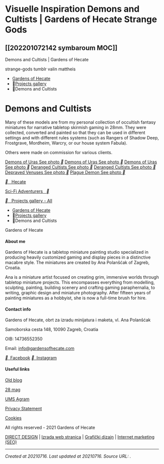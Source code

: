 # Visuelle Inspiration Demons and Cultists | Gardens of Hecate Strange Gods
 [[202201072142 symbaroum MOC]] 
---



Demons and Cultists | Gardens of Hecate

strange-gods tumblr valin mattheis

*   [Gardens of Hecate](https://gardensofhecate.com/)
*   [Projects gallery](https://gardensofhecate.com/projects-gallery/)
*   Demons and Cultists

# Demons and Cultists

Many of these models are from my personal collection of occultish fantasy miniatures for narrative tabletop skirmish gaming in 28mm. They were collected, converted and painted so that they can be used in different settings and with different rules systems (such as Rangers of Shadow Deep, Frostgrave, Mordheim, Warcry, or our house system Fabula).

Others were made on commission for various clients.

[Demons of Uras See photo __](https://gardensofhecate.com/images/uploads/103/aos28_28magchallenge_uras_03.jpg)
[Demons of Uras See photo __](https://gardensofhecate.com/images/uploads/103/aos28_28magchallenge_uras_02.jpg)
[Demons of Uras See photo __](https://gardensofhecate.com/images/uploads/103/aos28_28magchallenge_uras_04.jpg)
[Deranged Cultists See photo __](https://gardensofhecate.com/images/uploads/103/cultists_01.jpg)
[Deranged Cultists See photo __](https://gardensofhecate.com/images/uploads/103/cultists_02.jpg)
[Depraved Venuses See photo __](https://gardensofhecate.com/images/uploads/103/depraved_venuses_01.jpg)
[Plague Demon See photo __](https://gardensofhecate.com/images/uploads/103/gardensofhecate_littleuncleanone.jpg)

[__   Hecate](https://gardensofhecate.com/projects-gallery/miniature/hecate)

[Sci-Fi Adventurers   __](https://gardensofhecate.com/projects-gallery/miniature/sci-fi-adventurers)

[__   Projects gallery - All](https://gardensofhecate.com/projects-gallery/)

*   [Gardens of Hecate](https://gardensofhecate.com/)
*   [Projects gallery](https://gardensofhecate.com/projects-gallery/)
*   Demons and Cultists

Gardens of Hecate

#### About me

Gardens of Hecate is a tabletop miniature painting studio specialized in producing heavily customized gaming and display pieces in a distinctive macabre style. The miniatures are created by Ana Polanšćak of Zagreb, Croatia.

Ana is a miniature artist focused on creating grim, immersive worlds through tabletop miniature projects. This encompasses everything from modelling, sculpting, painting, building scenery and crafting gaming paraphernalia, to writing, graphic design and miniature photography. After fifteen years of painting miniatures as a hobbyist, she is now a full-time brush for hire.

#### Contact info

Gardens of Hecate, obrt za izradu minijatura i maketa, vl. Ana Polanšćak

Samoborska cesta 148, 10090 Zagreb, Croatia

OIB: 14736552350

Email: [info@gardensofhecate.com](https://gardensofhecate.com/projects-gallery/miniature/demons-and-cultistsmailto:info@gardensofhecate.com)

[__  Facebook](https://www.facebook.com/GardensOfHecate) [__  Instagram](https://www.instagram.com/gardensofhecate/)

#### Useful links

[Old blog](https://gardensofhecate.blogspot.com/)

[28 mag](https://28-mag.com/)

[UMS Agram](http://www.ums-agram.hr/eng)

[Privacy Statement](https://gardensofhecate.com/terms/management/privacy-statement)

[Cookies](https://gardensofhecate.com/terms/management/cookies)

All rights reserved - 2021 Gardens of Hecate

[DIRECT DESIGN](https://directdesign.hr/) | [Izrada web stranica](https://directdesign.hr/izrada-web-stranica/) | [Grafički dizajn](https://directdesign.hr/graficki-dizajn/) | [Internet marketing (SEO)](https://directdesign.hr/internet-marketing/)

---

_Created at 20210716._
_Last updated at 20210716._
_Source URL: [](https://gardensofhecate.com/projects-gallery/miniature/demons-and-cultists)._



